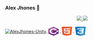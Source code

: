 ### Alex Jhones 👋

<div align="center">
  <a href="https://github.com/AlexJhones">
  <img height="180em" src="https://github-readme-stats.vercel.app/api?username=AlexJhones&show_icons=true&theme=radical&include_all_commits=true&count_private=true"/>
  <img height="180em" src="https://github-readme-stats.vercel.app/api/top-langs/?username=AlexJhones&layout=compact&langs_count=7&theme=radical"/>
</div>
  
<div style="display: inline_block"><br>
  <img align="center" alt="AlexJhones-Unity" height="30" width="40" src="https://cdn.jsdelivr.net/gh/devicons/devicon/icons/unity/unity-original-wordmark.svg">
  <img align="center" alt="AlexJhones-Csharp" height="30" width="40" src="https://raw.githubusercontent.com/devicons/devicon/master/icons/csharp/csharp-original.svg">
  <img align="center" alt="Rafa-HTML" height="30" width="40" src="https://raw.githubusercontent.com/devicons/devicon/master/icons/html5/html5-original.svg">
  <img align="center" alt="Rafa-CSS" height="30" width="40" src="https://raw.githubusercontent.com/devicons/devicon/master/icons/css3/css3-original.svg">
  <!--<img align="right" alt="Rafa-pic" height="150" style="border-radius:50px;" src="https://media.discordapp.net/attachments/639956127056134178/890373478988013628/Publicacoes_Instagram_1_1.png?width=676&height=676">-->
</div>
  
<!--
**AlexJhones/AlexJhones** is a ✨ _special_ ✨ repository because its `README.md` (this file) appears on your GitHub profile.
- 🔭 I’m currently working on ...
- 🌱 I’m currently learning ...
- 👯 I’m looking to collaborate on ...
- 🤔 I’m looking for help with ...
- 💬 Ask me about ...
- 📫 How to reach me: ...
- 😄 Pronouns: ...
- ⚡ Fun fact: ...
-->
